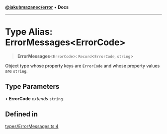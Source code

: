 [**@jakubmazanec/error**](../README.md) • **Docs**

---

# Type Alias: ErrorMessages\<ErrorCode\>

> **ErrorMessages**\<`ErrorCode`\>: `Record`\<`ErrorCode`, `string`\>

Object type whose property keys are `ErrorCode` and whose property values are `string`.

## Type Parameters

• **ErrorCode** _extends_ `string`

## Defined in

[types/ErrorMessages.ts:4](https://github.com/jakubmazanec/tools/blob/eb8c22844f0a0aa0874efeab93afc2bd96c269e6/packages/error/source/types/ErrorMessages.ts#L4)
